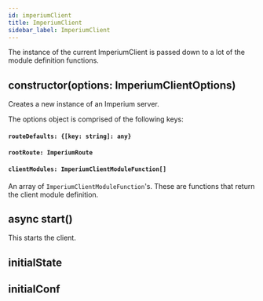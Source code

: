 ```yaml
---
id: imperiumClient
title: ImperiumClient
sidebar_label: ImperiumClient
---
```


The instance of the current ImperiumClient is passed down to a lot of the module definition functions.

## constructor(options: ImperiumClientOptions)
Creates a new instance of an Imperium server.

The options object is comprised of the following keys:

#### `routeDefaults: {[key: string]: any}`

#### `rootRoute: ImperiumRoute`

#### `clientModules: ImperiumClientModuleFunction[]`
An array of `ImperiumClientModuleFunction`'s. These are functions that return the client module definition. 

## async start()
This starts the client.

## initialState

## initialConf
